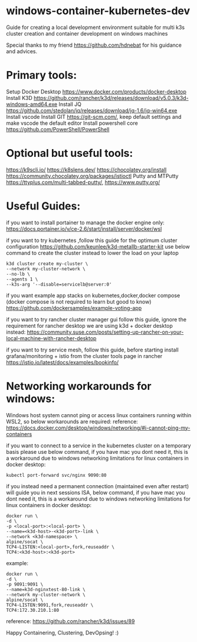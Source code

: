# windows-container-kubernetes-dev
Guide for creating a local development environment suitable for multi k3s cluster creation and container development on windows machines

Special thanks to my friend https://github.com/hdnebat for his guidance and advices.

# Primary tools:

Setup Docker Desktop https://www.docker.com/products/docker-desktop
Install K3D https://github.com/rancher/k3d/releases/download/v5.0.3/k3d-windows-amd64.exe
Install JQ https://github.com/stedolan/jq/releases/download/jq-1.6/jq-win64.exe
Install vscode
Install GIT https://git-scm.com/, keep default settings and make vscode the default editor
Install powershell core https://github.com/PowerShell/PowerShell

# Optional but useful tools:
https://k9scli.io/
https://k8slens.dev/
https://chocolatey.org/install
https://community.chocolatey.org/packages/istioctl
Putty and MTPutty https://ttyplus.com/multi-tabbed-putty/, https://www.putty.org/

# Useful Guides:

if you want to install portainer to manage the docker engine only:
https://docs.portainer.io/v/ce-2.6/start/install/server/docker/wsl

if you want to try kubernetes ,follow this guide for the optimum cluster configuration
https://github.com/keunlee/k3d-metallb-starter-kit
use below command to create the cluster instead to lower the load on your laptop
```
k3d cluster create my-cluster \
--network my-cluster-network \
--no-lb \
--agents 1 \
--k3s-arg '--disable=servicelb@server:0'
```

if you want example app stacks on kubernetes,docker,docker compose (docker compose is not required to learn but good to know)
https://github.com/dockersamples/example-voting-app

if you want to try rancher cluster manager gui follow this guide, ignore the requirement for rancher desktop we are using k3d + docker desktop instead:
https://community.suse.com/posts/setting-up-rancher-on-your-local-machine-with-rancher-desktop

if you want to try service mesh, follow this guide, before starting install grafana/monitoring + istio from the cluster tools page in rancher
https://istio.io/latest/docs/examples/bookinfo/

# Networking workarounds for windows:

Windows host system cannot ping or access linux containers running within WSL2, so below workarounds are required:
reference: https://docs.docker.com/desktop/windows/networking/#i-cannot-ping-my-containers

if you want to connect to a service in the kubernetes cluster on a temporary basis please use below command, if you have mac you dont need it, this is a workaround due to windows networking limitations for linux containers in docker desktop:
```
kubectl port-forward svc/nginx 9090:80
```
if you instead need a permanent connection (maintained even after restart) will guide you in next sessions ISA, below command, if you have mac you dont need it, this is a workaround due to windows networking limitations for linux containers in docker desktop:
```
docker run \
-d \
-p <local-port>:<local-port> \
--name=<k3d-host>-<k3d-port>-link \
--network <k3d-namespace> \
alpine/socat \
TCP4-LISTEN:<local-port>,fork,reuseaddr \
TCP4:<k3d-host>:<k3d-port>
```
example:
```
docker run \
-d \
-p 9091:9091 \
--name=k3d-nginxtest-80-link \
--network my-cluster-network \
alpine/socat \
TCP4-LISTEN:9091,fork,reuseaddr \
TCP4:172.30.210.1:80
```
reference: https://github.com/rancher/k3d/issues/89

Happy Containering, Clustering, DevOpsing! :)
